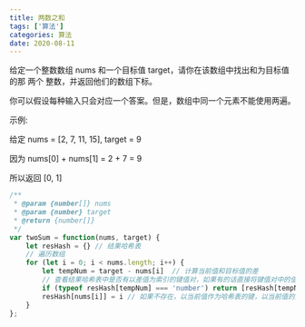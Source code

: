 ```yaml
---
title: 两数之和
tags: ['算法']
categories: 算法
date: 2020-08-11
---
```

给定一个整数数组 nums 和一个目标值 target，请你在该数组中找出和为目标值的那 两个 整数，并返回他们的数组下标。

你可以假设每种输入只会对应一个答案。但是，数组中同一个元素不能使用两遍。

<!--more-->

示例:

给定 nums = [2, 7, 11, 15], target = 9

因为 nums[0] + nums[1] = 2 + 7 = 9

所以返回 [0, 1]

``` javascript
/**
 * @param {number[]} nums
 * @param {number} target
 * @return {number[]}
 */
var twoSum = function(nums, target) {
    let resHash = {} // 结果哈希表
    // 遍历数组
    for (let i = 0; i < nums.length; i++) {
        let tempNum = target - nums[i]  // 计算当前值和目标值的差
        // 查看结果哈希表中是否有以差值为索引的键值对，如果有的话直接将键值对中的值返回
        if (typeof resHash[tempNum] === 'number') return [resHash[tempNum],i] 
        resHash[nums[i]] = i // 如果不存在，以当前值作为哈希表的键，以当前值的索引为值传入
    }
};
```